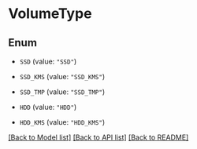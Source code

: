# VolumeType

## Enum


* `SSD` (value: `"SSD"`)

* `SSD_KMS` (value: `"SSD_KMS"`)

* `SSD_TMP` (value: `"SSD_TMP"`)

* `HDD` (value: `"HDD"`)

* `HDD_KMS` (value: `"HDD_KMS"`)


[[Back to Model list]](../README.md#documentation-for-models) [[Back to API list]](../README.md#documentation-for-api-endpoints) [[Back to README]](../README.md)


